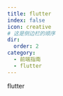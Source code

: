 ```yaml
---
title: flutter
index: false
icon: creative
# 这是侧边栏的顺序
dir:
  order: 2
category:
  - 前端指南
  - flutter
---
```


flutter
